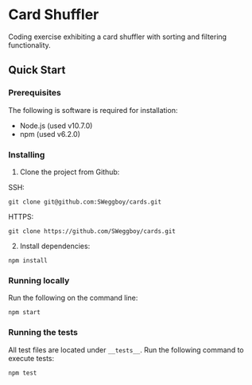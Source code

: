 # Card Shuffler

Coding exercise exhibiting a card shuffler with sorting and filtering functionality.

## Quick Start

### Prerequisites

The following is software is required for installation:

- Node.js (used v10.7.0)
- npm (used v6.2.0)


### Installing

1. Clone the project from Github:

SSH:
```
git clone git@github.com:SWeggboy/cards.git
```

HTTPS:
```
git clone https://github.com/SWeggboy/cards.git
```

2. Install dependencies:
```
npm install
```

### Running locally

Run the following on the command line:
```
npm start
```

### Running the tests

All test files are located under `__tests__`. Run the following command to execute tests:

```
npm test
```
